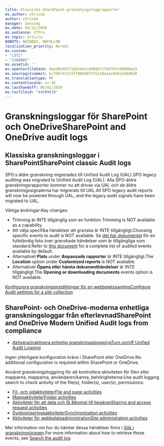 ```yaml
---
title: Klassiska SharePoint-granskningsloggrapporter
ms.author: chrisda
author: chrisda
manager: dansimp
ms.date: 04/21/2020
ms.audience: ITPro
ms.topic: article
ROBOTS: NOINDEX, NOFOLLOW
localization_priority: Normal
ms.custom:
- "1372"
- "3100005"
ms.assetid: ''
ms.openlocfilehash: 0aedb549f11db54d3cd480671fb0767c60680ad3
ms.sourcegitcommit: bc7d6f4f3c9f7060d073f5130e1ec856e248d020
ms.translationtype: MT
ms.contentlocale: sv-SE
ms.lasthandoff: 06/02/2020
ms.locfileid: "44509618"
---
```

# <a name="sharepoint-and-onedrive-audit-logs"></a><span data-ttu-id="f11d3-102">Granskningsloggar för SharePoint och OneDrive</span><span class="sxs-lookup"><span data-stu-id="f11d3-102">SharePoint and OneDrive audit logs</span></span>

## <a name="sharepoint-classic-audit-logs"></a><span data-ttu-id="f11d3-103">Klassiska granskningsloggar i SharePoint</span><span class="sxs-lookup"><span data-stu-id="f11d3-103">SharePoint classic Audit logs</span></span>

<span data-ttu-id="f11d3-104">SPO:s äldre granskning migrerades till Unified Audit Log (UAL).</span><span class="sxs-lookup"><span data-stu-id="f11d3-104">SPO legacy auditing was migrated to Unified Audit Log (UAL).</span></span> <span data-ttu-id="f11d3-105">Alla SPO-äldre granskningsrapporter kommer nu att drivas via UAL och de äldre granskningssignalerna har migrerats till UAL.</span><span class="sxs-lookup"><span data-stu-id="f11d3-105">All SPO legacy audit reports will now be powered through UAL, and the legacy audit signals have been migrated to UAL.</span></span>

<span data-ttu-id="f11d3-106">Viktiga ändringar:</span><span class="sxs-lookup"><span data-stu-id="f11d3-106">Key changes:</span></span>

* <span data-ttu-id="f11d3-107">Trimning är INTE tillgänglig som en funktion.</span><span class="sxs-lookup"><span data-stu-id="f11d3-107">Trimming is NOT available as a capability.</span></span>
* <span data-ttu-id="f11d3-108">Att välja specifika händelser att granska är INTE tillgängligt.</span><span class="sxs-lookup"><span data-stu-id="f11d3-108">Choosing specific events to audit is NOT available.</span></span> <span data-ttu-id="f11d3-109">Se [det här dokumentet](https://docs.microsoft.com/microsoft-365/compliance/search-the-audit-log-in-security-and-compliance) för en fullständig lista över granskade händelser som är tillgängliga som standard.</span><span class="sxs-lookup"><span data-stu-id="f11d3-109">Refer to [this document](https://docs.microsoft.com/microsoft-365/compliance/search-the-audit-log-in-security-and-compliance) for a complete list of audited events available by default.</span></span>
* <span data-ttu-id="f11d3-110">Alternativet **Plats** under **Anpassade rapporter** är INTE tillgängligt.</span><span class="sxs-lookup"><span data-stu-id="f11d3-110">The **Location** option under **Customized reports** is NOT available.</span></span>
* <span data-ttu-id="f11d3-111">Alternativet **Öppna eller hämta dokumenthändelser** är INTE tillgängligt.</span><span class="sxs-lookup"><span data-stu-id="f11d3-111">The **Opening or downloading documents** events option is NOT available.</span></span>

[<span data-ttu-id="f11d3-112">Konfigurera granskningsinställningar för en webbplatssamling</span><span class="sxs-lookup"><span data-stu-id="f11d3-112">Configure Audit settings for a site collection</span></span>](https://support.office.com/article/Configure-audit-settings-for-a-site-collection-A9920C97-38C0-44F2-8BCB-4CF1E2AE22D2)

## <a name="sharepoint-and-onedrive-modern-unified-audit-logs-from-compliance"></a><span data-ttu-id="f11d3-113">SharePoint- och OneDrive-moderna enhetliga granskningsloggar från efterlevnad</span><span class="sxs-lookup"><span data-stu-id="f11d3-113">SharePoint and OneDrive Modern Unified Audit logs from compliance</span></span>

* [<span data-ttu-id="f11d3-114">Aktivera/inaktivera enhetlig granskningsloggning</span><span class="sxs-lookup"><span data-stu-id="f11d3-114">Turn on/off Unified Audit Logging</span></span>](https://docs.microsoft.com/microsoft-365/compliance/turn-audit-log-search-on-or-off) 

<span data-ttu-id="f11d3-115">Ingen ytterligare konfiguration krävs i SharePoint eller OneDrive.</span><span class="sxs-lookup"><span data-stu-id="f11d3-115">No additional configuration is required within SharePoint or OneDrive.</span></span>

<span data-ttu-id="f11d3-116">Använd granskningsloggning för att kontrollera aktiviteten för filen eller mapparna, mapparna, användaren/kanna, behörigheterna:</span><span class="sxs-lookup"><span data-stu-id="f11d3-116">Use audit logging search to check activity of the file(s), folder(s), user(s), permissions:</span></span>

* [<span data-ttu-id="f11d3-117">Fil- och sidaktiviteter</span><span class="sxs-lookup"><span data-stu-id="f11d3-117">File and page activities</span></span>](https://docs.microsoft.com/microsoft-365/compliance/search-the-audit-log-in-security-and-compliance)
* [<span data-ttu-id="f11d3-118">Mappaktiviteter</span><span class="sxs-lookup"><span data-stu-id="f11d3-118">Folder activities</span></span>](https://docs.microsoft.com/microsoft-365/compliance/search-the-audit-log-in-security-and-compliance#folder-activities)
* [<span data-ttu-id="f11d3-119">Aktiviteter för att dela och få åtkomst till begäran</span><span class="sxs-lookup"><span data-stu-id="f11d3-119">Sharing and access request activities</span></span>](https://docs.microsoft.com/microsoft-365/compliance/search-the-audit-log-in-security-and-compliance#sharing-and-access-request-activities)
* [<span data-ttu-id="f11d3-120">Synkroniseringsaktiviteter</span><span class="sxs-lookup"><span data-stu-id="f11d3-120">Synchronization activities</span></span>](https://docs.microsoft.com/microsoft-365/compliance/search-the-audit-log-in-security-and-compliance#synchronization-activities)
* [<span data-ttu-id="f11d3-121">Aktiviteter för webbplatsadministration</span><span class="sxs-lookup"><span data-stu-id="f11d3-121">Site administration activities</span></span>](https://docs.microsoft.com/microsoft-365/compliance/search-the-audit-log-in-security-and-compliance#site-administration-activities)

<span data-ttu-id="f11d3-122">Mer information om hur du hämtar dessa händelser finns i [Sök i granskningsloggen](https://docs.microsoft.com/microsoft-365/compliance/search-the-audit-log-in-security-and-compliance#search-the-audit-log).</span><span class="sxs-lookup"><span data-stu-id="f11d3-122">For more information about how to retrieve these events, see [Search the audit log](https://docs.microsoft.com/microsoft-365/compliance/search-the-audit-log-in-security-and-compliance#search-the-audit-log).</span></span>
